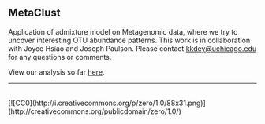 ## MetaClust

Application of admixture model on Metagenomic data, where we try to uncover
interesting OTU abundance patterns. This work is in collaboration with Joyce 
Hsiao and Joseph Paulson. Please contact kkdey@uchicago.edu for any questions
or comments.

View our analysis so far  [here](http://kkdey.github.io/metagenomics).

---
<br/>
[![CC0](http://i.creativecommons.org/p/zero/1.0/88x31.png)](http://creativecommons.org/publicdomain/zero/1.0/)
